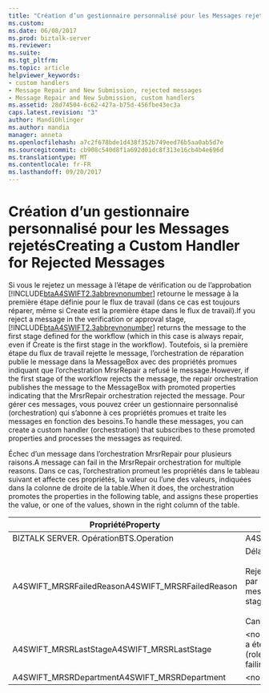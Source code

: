 ```yaml
---
title: "Création d’un gestionnaire personnalisé pour les Messages rejetés | Documents Microsoft"
ms.custom: 
ms.date: 06/08/2017
ms.prod: biztalk-server
ms.reviewer: 
ms.suite: 
ms.tgt_pltfrm: 
ms.topic: article
helpviewer_keywords:
- custom handlers
- Message Repair and New Submission, rejected messages
- Message Repair and New Submission, custom handlers
ms.assetid: 28d74504-6c62-427a-b75d-456fbe43ec3a
caps.latest.revision: "3"
author: MandiOhlinger
ms.author: mandia
manager: anneta
ms.openlocfilehash: a7c2f678bde1d438f352b749eed76b5aa0ab5d7e
ms.sourcegitcommit: cb908c540d8f1a692d01dc8f313e16cb4b4e696d
ms.translationtype: MT
ms.contentlocale: fr-FR
ms.lasthandoff: 09/20/2017
---
```

# <a name="creating-a-custom-handler-for-rejected-messages"></a><span data-ttu-id="3bcb8-102">Création d’un gestionnaire personnalisé pour les Messages rejetés</span><span class="sxs-lookup"><span data-stu-id="3bcb8-102">Creating a Custom Handler for Rejected Messages</span></span>
<span data-ttu-id="3bcb8-103">Si vous le rejetez un message à l’étape de vérification ou de l’approbation [!INCLUDE[btaA4SWIFT2.3abbrevnonumber](../../includes/btaa4swift2-3abbrevnonumber-md.md)] retourne le message à la première étape définie pour le flux de travail (dans ce cas est toujours réparer, même si Create est la première étape dans le flux de travail).</span><span class="sxs-lookup"><span data-stu-id="3bcb8-103">If you reject a message in the verification or approval stage, [!INCLUDE[btaA4SWIFT2.3abbrevnonumber](../../includes/btaa4swift2-3abbrevnonumber-md.md)] returns the message to the first stage defined for the workflow (which in this case is always repair, even if Create is the first stage in the workflow).</span></span> <span data-ttu-id="3bcb8-104">Toutefois, si la première étape du flux de travail rejette le message, l’orchestration de réparation publie le message dans la MessageBox avec des propriétés promues indiquant que l’orchestration MrsrRepair a refusé le message.</span><span class="sxs-lookup"><span data-stu-id="3bcb8-104">However, if the first stage of the workflow rejects the message, the repair orchestration publishes the message to the MessageBox with promoted properties indicating that the MrsrRepair orchestration rejected the message.</span></span> <span data-ttu-id="3bcb8-105">Pour gérer ces messages, vous pouvez créer un gestionnaire personnalisé (orchestration) qui s’abonne à ces propriétés promues et traite les messages en fonction des besoins.</span><span class="sxs-lookup"><span data-stu-id="3bcb8-105">To handle these messages, you can create a custom handler (orchestration) that subscribes to these promoted properties and processes the messages as required.</span></span>  
  
 <span data-ttu-id="3bcb8-106">Échec d’un message dans l’orchestration MrsrRepair pour plusieurs raisons.</span><span class="sxs-lookup"><span data-stu-id="3bcb8-106">A message can fail in the MrsrRepair orchestration for multiple reasons.</span></span> <span data-ttu-id="3bcb8-107">Dans ce cas, l’orchestration promeut les propriétés dans le tableau suivant et affecte ces propriétés, la valeur ou l’une des valeurs, indiquées dans la colonne de droite de la table.</span><span class="sxs-lookup"><span data-stu-id="3bcb8-107">When it does, the orchestration promotes the properties in the following table, and assigns these properties the value, or one of the values, shown in the right column of the table.</span></span>  
  
|<span data-ttu-id="3bcb8-108">Propriété</span><span class="sxs-lookup"><span data-stu-id="3bcb8-108">Property</span></span>|<span data-ttu-id="3bcb8-109">Valeurs</span><span class="sxs-lookup"><span data-stu-id="3bcb8-109">Values</span></span>|  
|--------------|------------|  
|<span data-ttu-id="3bcb8-110">BIZTALK SERVER. Opération</span><span class="sxs-lookup"><span data-stu-id="3bcb8-110">BTS.Operation</span></span>|<span data-ttu-id="3bcb8-111">A4SWIFT_MRSRFailed</span><span class="sxs-lookup"><span data-stu-id="3bcb8-111">A4SWIFT_MRSRFailed</span></span>|  
|<span data-ttu-id="3bcb8-112">A4SWIFT_MRSRFailedReason</span><span class="sxs-lookup"><span data-stu-id="3bcb8-112">A4SWIFT_MRSRFailedReason</span></span>|<span data-ttu-id="3bcb8-113">Délai d'expiration</span><span class="sxs-lookup"><span data-stu-id="3bcb8-113">Timeout</span></span><br /><br /> <span data-ttu-id="3bcb8-114">Rejeté (signifie que le message a été rejeté par la première étape)</span><span class="sxs-lookup"><span data-stu-id="3bcb8-114">Rejected (means the message has been rejected from the first stage)</span></span><br /><br /> <span data-ttu-id="3bcb8-115">CantRepairInInfoPath</span><span class="sxs-lookup"><span data-stu-id="3bcb8-115">CantRepairInInfoPath</span></span>|  
|<span data-ttu-id="3bcb8-116">A4SWIFT_MRSRLastStage</span><span class="sxs-lookup"><span data-stu-id="3bcb8-116">A4SWIFT_MRSRLastStage</span></span>|<span data-ttu-id="3bcb8-117">\<nom de la dernière étape (rôle) le message a été dans permises ></span><span class="sxs-lookup"><span data-stu-id="3bcb8-117">\<name of last stage (role) that the message was in before failing></span></span>|  
|<span data-ttu-id="3bcb8-118">A4SWIFT_MRSRDepartment</span><span class="sxs-lookup"><span data-stu-id="3bcb8-118">A4SWIFT_MRSRDepartment</span></span>|<span data-ttu-id="3bcb8-119">\<nom du service ></span><span class="sxs-lookup"><span data-stu-id="3bcb8-119">\<name of department></span></span>|